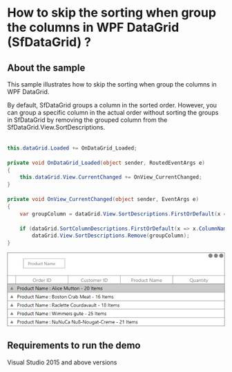 # How to skip the sorting when group the columns in WPF DataGrid (SfDataGrid) ?

## About the sample

This sample illustrates how to skip the sorting when group the columns in WPF DataGrid.

By default, SfDataGrid groups a column in the sorted order. However, you can group a specific column in the actual order without sorting the groups in SfDataGrid by removing the grouped column from the SfDataGrid.View.SortDescriptions.

```c#

this.dataGrid.Loaded += OnDataGrid_Loaded;

private void OnDataGrid_Loaded(object sender, RoutedEventArgs e)
{
    this.dataGrid.View.CurrentChanged += OnView_CurrentChanged;
}

private void OnView_CurrentChanged(object sender, EventArgs e)
{
    var groupColumn = dataGrid.View.SortDescriptions.FirstOrDefault(x => x.PropertyName == "ProductName");

    if (dataGrid.SortColumnDescriptions.FirstOrDefault(x => x.ColumnName == "ProductName") != null)
        dataGrid.View.SortDescriptions.Remove(groupColumn);
}

```

![Grouing without sorting  in SfDataGrid](image.png)

## Requirements to run the demo
Visual Studio 2015 and above versions

